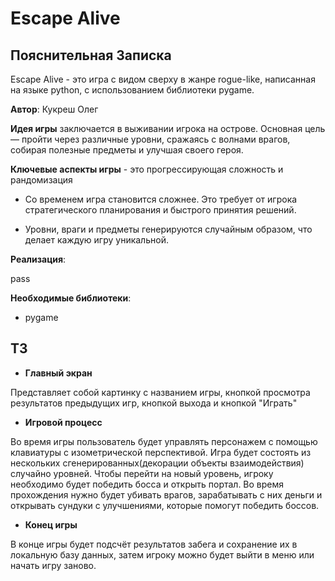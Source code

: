 # Escape Alive
## Пояснительная Записка

Escape Alive - это игра с видом сверху в жанре rogue-like, написанная на языке python, с использованием библиотеки pygame.

**Автор**: Кукреш Олег 

**Идея игры** заключается в выживании игрока на острове. Основная цель — пройти через различные уровни, сражаясь с волнами врагов, собирая полезные предметы и улучшая своего героя.

**Ключевые аспекты игры** - это прогрессирующая сложность и рандомизация

 - Со временем игра становится сложнее. Это требует от игрока стратегического планирования и быстрого принятия решений.

 - Уровни, враги и предметы генерируются случайным образом, что делает каждую игру уникальной.

**Реализация**:

pass

**Необходимые библиотеки**:

 - pygame


## ТЗ
- **Главный экран**

Представляет собой картинку с названием игры, кнопкой просмотра результатов предыдущих игр, кнопкой выхода и кнопкой "Играть"
 - **Игровой процесс**

Во время игры пользователь будет управлять персонажем с помощью клавиатуры с изометрической перспективой. Игра будет состоять из нескольких сгенерированных(декорации объекты взаимодействия) случайно уровней. Чтобы перейти на новый уровень, игроку необходимо будет победить босса и открыть портал. Во время прохождения нужно будет убивать врагов, зарабатывать с них деньги и открывать сундуки с улучшениями, которые помогут победить боссов.
- **Конец игры**

В конце игры будет подсчёт результатов забега и сохранение их в локальную базу данных, затем игроку можно будет выйти в меню или начать игру заново.
